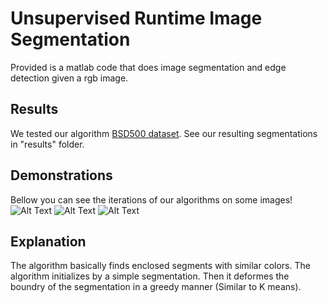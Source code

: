 # Unsupervised Runtime Image Segmentation


Provided is a matlab code that does image segmentation and edge detection given a rgb image. 


## Results
We tested our algorithm [BSD500 dataset](https://www2.eecs.berkeley.edu/Research/Projects/CS/vision/bsds/). See our resulting segmentations in "results" folder.


## Demonstrations
Bellow you can see the iterations of our algorithms on some images!
![Alt Text](out.gif)
![Alt Text](out2.gif)
![Alt Text](out3.gif)




## Explanation
The algorithm basically finds enclosed segments with similar colors. The algorithm initializes by a simple segmentation. Then it deformes the boundry of the segmentation in a greedy manner (Similar to K means).
